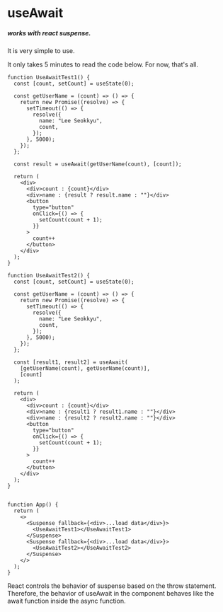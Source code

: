 # useAwait

##### works with react suspense.

It is very simple to use.

It only takes 5 minutes to read the code below. For now, that's all.

```
function UseAwaitTest1() {
  const [count, setCount] = useState(0);

  const getUserName = (count) => () => {
    return new Promise((resolve) => {
      setTimeout(() => {
        resolve({
          name: "Lee Seokkyu",
          count,
        });
      }, 5000);
    });
  };

  const result = useAwait(getUserName(count), [count]);

  return (
    <div>
      <div>count : {count}</div>
      <div>name : {result ? result.name : ""}</div>
      <button
        type="button"
        onClick={() => {
          setCount(count + 1);
        }}
      >
        count++
      </button>
    </div>
  );
}

function UseAwaitTest2() {
  const [count, setCount] = useState(0);

  const getUserName = (count) => () => {
    return new Promise((resolve) => {
      setTimeout(() => {
        resolve({
          name: "Lee Seokkyu",
          count,
        });
      }, 5000);
    });
  };

  const [result1, result2] = useAwait(
    [getUserName(count), getUserName(count)],
    [count]
  );

  return (
    <div>
      <div>count : {count}</div>
      <div>name : {result1 ? result1.name : ""}</div>
      <div>name : {result2 ? result2.name : ""}</div>
      <button
        type="button"
        onClick={() => {
          setCount(count + 1);
        }}
      >
        count++
      </button>
    </div>
  );
}


function App() {
  return (
    <>
      <Suspense fallback={<div>...load data</div>}>
        <UseAwaitTest1></UseAwaitTest1>
      </Suspense>
      <Suspense fallback={<div>...load data</div>}>
        <UseAwaitTest2></UseAwaitTest2>
      </Suspense>
    </>
  );
}

```


React controls the behavior of suspense based on the throw statement. Therefore, the behavior of useAwait in the component behaves like the await function inside the async function.

